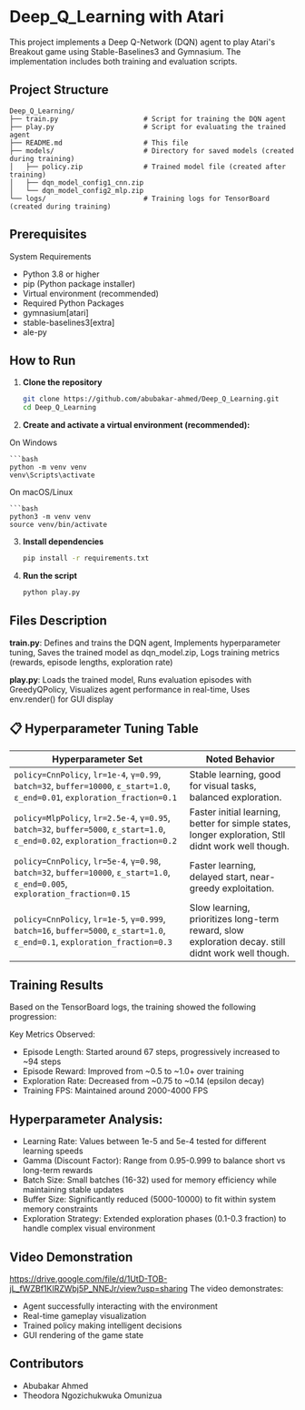 # Deep_Q_Learning with Atari
This project implements a Deep Q-Network (DQN) agent to play Atari's Breakout game using Stable-Baselines3 and Gymnasium. The implementation includes both training and evaluation scripts.

## Project Structure
```
Deep_Q_Learning/
├── train.py                     # Script for training the DQN agent  
├── play.py                      # Script for evaluating the trained agent  
├── README.md                    # This file  
├── models/                      # Directory for saved models (created during training)  
│   ├── policy.zip               # Trained model file (created after training)  
│   ├── dqn_model_config1_cnn.zip  
│   └── dqn_model_config2_mlp.zip  
└── logs/                        # Training logs for TensorBoard (created during training)
```

## Prerequisites
System Requirements
- Python 3.8 or higher
- pip (Python package installer)
- Virtual environment (recommended)
- Required Python Packages
- gymnasium[atari]
- stable-baselines3[extra]
- ale-py

## How to Run

1. **Clone the repository**
   ```bash
   git clone https://github.com/abubakar-ahmed/Deep_Q_Learning.git
   cd Deep_Q_Learning

2. **Create and activate a virtual environment (recommended):**
   
On Windows

    ```bash
    python -m venv venv
    venv\Scripts\activate
On macOS/Linux

    ```bash
    python3 -m venv venv
    source venv/bin/activate

3. **Install dependencies**
   ```bash
   pip install -r requirements.txt

4. **Run the script**
   ```bash
   python play.py

## Files Description

**train.py**:
Defines and trains the DQN agent, 
Implements hyperparameter tuning, 
Saves the trained model as dqn_model.zip, 
Logs training metrics (rewards, episode lengths, exploration rate)

**play.py**:
Loads the trained model, 
Runs evaluation episodes with GreedyQPolicy, 
Visualizes agent performance in real-time, 
Uses env.render() for GUI display

## 📋 Hyperparameter Tuning Table

| Hyperparameter Set | Noted Behavior |
|--------------------|----------------|
| `policy=CnnPolicy`, `lr=1e-4`, `γ=0.99`, `batch=32`, `buffer=10000`, `ε_start=1.0`, `ε_end=0.01`, `exploration_fraction=0.1` | Stable learning, good for visual tasks, balanced exploration. |
| `policy=MlpPolicy`, `lr=2.5e-4`, `γ=0.95`, `batch=32`, `buffer=5000`, `ε_start=1.0`, `ε_end=0.02`, `exploration_fraction=0.2` | Faster initial learning, better for simple states, longer exploration, Stll didnt work well though. |
| `policy=CnnPolicy`, `lr=5e-4`, `γ=0.98`, `batch=32`, `buffer=10000`, `ε_start=1.0`, `ε_end=0.005`, `exploration_fraction=0.15` | Faster learning, delayed start, near-greedy exploitation. |
| `policy=CnnPolicy`, `lr=1e-5`, `γ=0.999`, `batch=16`, `buffer=5000`, `ε_start=1.0`, `ε_end=0.1`, `exploration_fraction=0.3` | Slow learning, prioritizes long-term reward, slow exploration decay. still didnt work well though. |


## Training Results

Based on the TensorBoard logs, the training showed the following progression:

Key Metrics Observed:

- Episode Length: Started around 67 steps, progressively increased to ~94 steps
- Episode Reward: Improved from ~0.5 to ~1.0+ over training
- Exploration Rate: Decreased from ~0.75 to ~0.14 (epsilon decay)
- Training FPS: Maintained around 2000-4000 FPS

## Hyperparameter Analysis:

- Learning Rate: Values between 1e-5 and 5e-4 tested for different learning speeds
- Gamma (Discount Factor): Range from 0.95-0.999 to balance short vs long-term rewards
- Batch Size: Small batches (16-32) used for memory efficiency while maintaining stable updates
- Buffer Size: Significantly reduced (5000-10000) to fit within system memory constraints
- Exploration Strategy: Extended exploration phases (0.1-0.3 fraction) to handle complex visual environment

## Video Demonstration

https://drive.google.com/file/d/1UtD-TOB-jL_fWZBf1KIRZWbj5P_NNEJr/view?usp=sharing 
The video demonstrates:

- Agent successfully interacting with the environment
- Real-time gameplay visualization
- Trained policy making intelligent decisions
- GUI rendering of the game state

## Contributors

- Abubakar Ahmed 
- Theodora Ngozichukwuka Omunizua
  
